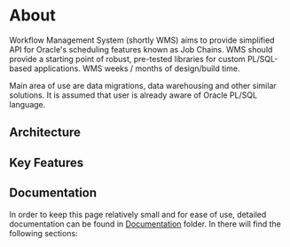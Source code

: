 # About

Workflow Management System (shortly WMS) aims to provide simplified API for Oracle's scheduling features known as Job Chains. WMS should provide a starting point of robust, pre-tested libraries for custom PL/SQL-based applications. WMS weeks / months of design/build time.

Main area of use are data migrations, data warehousing and other similar solutions. It is assumed that user is already aware of Oracle PL/SQL language.

## Architecture

## Key Features

## Documentation

In order to keep this page relatively small and for ease of use, detailed documentation can be found in [Documentation](./docs) folder. In there will find the following sections:
